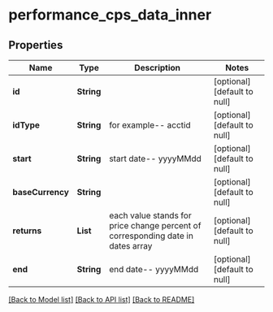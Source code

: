 # performance_cps_data_inner
## Properties

| Name | Type | Description | Notes |
|------------ | ------------- | ------------- | -------------|
| **id** | **String** |  | [optional] [default to null] |
| **idType** | **String** | for example-- acctid | [optional] [default to null] |
| **start** | **String** | start date-- yyyyMMdd | [optional] [default to null] |
| **baseCurrency** | **String** |  | [optional] [default to null] |
| **returns** | **List** | each value stands for price change percent of corresponding date in dates array | [optional] [default to null] |
| **end** | **String** | end date-- yyyyMMdd | [optional] [default to null] |

[[Back to Model list]](../README.md#documentation-for-models) [[Back to API list]](../README.md#documentation-for-api-endpoints) [[Back to README]](../README.md)

